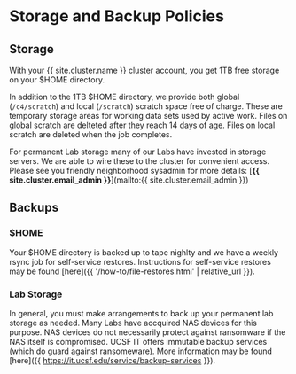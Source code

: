 # Storage and Backup Policies

## Storage

With your {{ site.cluster.name }} cluster account, you get 1TB free storage on your $HOME directory. 

In addition to the 1TB $HOME directory, we provide both global (`/c4/scratch`) and local (`/scratch`) scratch space free of charge. These are temporary storage areas for working data sets used by active work. Files on global scratch are delteted after they reach 14 days of age. Files on local scratch are deleted when the job completes.

For permanent Lab storage many of our Labs have invested in storage servers. We are able to wire these to the cluster for convenient access. Please see you friendly neighborhood sysadmin for more details: [**{{ site.cluster.email_admin }}**](mailto:{{ site.cluster.email_admin }})


## Backups

### $HOME

Your $HOME directory is backed up to tape nighlty and we have a weekly rsync job for self-service restores. Instructions for self-service restores may be found [here]({{ '/how-to/file-restores.html' | relative_url }}). 

### Lab Storage

In general, you must make arrangements to back up your permanent lab storage as needed. Many Labs have accquired NAS devices for this purpose. NAS devices do not necessarily protect against ransomware if the NAS itself is compromised. UCSF IT offers immutable backup services (which do guard against ransomeware). More information may be found [here]({{ https://it.ucsf.edu/service/backup-services }}).


